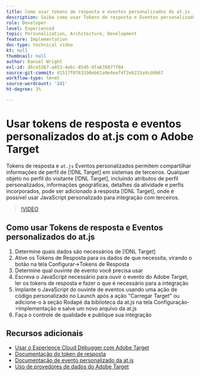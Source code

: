 ```yaml
---
title: Como usar tokens de resposta e eventos personalizados do at.js
description: Saiba como usar Tokens de resposta e Eventos personalizados da at.js para compartilhar informações de perfil do Target com sistemas de terceiros.
role: Developer
level: Experienced
topic: Personalization, Architecture, Development
feature: Implementation
doc-type: technical video
kt: null
thumbnail: null
author: Daniel Wright
exl-id: d6ce5367-a453-4e6c-8545-9fa676977f04
source-git-commit: d1517f0763290eb61a9e4eef4f2eb215a9cdd667
workflow-type: tm+mt
source-wordcount: '241'
ht-degree: 3%

---
```


# Usar tokens de resposta e eventos personalizados do at.js com o Adobe Target

Tokens de resposta e `at.js` Eventos personalizados permitem compartilhar informações de perfil de [!DNL Target] em sistemas de terceiros. Qualquer objeto no perfil do visitante [!DNL Target], incluindo atributos de perfil personalizados, informações geográficas, detalhes da atividade e perfis incorporados, pode ser adicionado à resposta [!DNL Target], onde é possível usar JavaScript personalizado para integração com terceiros.

>[!VIDEO](https://video.tv.adobe.com/v/23253/?quality=12)

## Como usar Tokens de resposta e Eventos personalizados do at.js

1. Determine quais dados são necessários de [!DNL Target]
1. Ative os Tokens de Resposta para os dados de que necessita, virando o botão na tela Configurar->Tokens de Resposta
1. Determine qual ouvinte de evento você precisa usar
1. Escreva o JavaScript necessário para ouvir o evento do Adobe Target, ler os tokens de resposta e fazer o que é necessário para a integração
1. Implante o JavaScript do ouvinte de eventos usando uma ação de código personalizado no Launch após a ação &quot;Carregar Target&quot; ou adicione-o à seção Rodapé da biblioteca da at.js na tela Configuração->Implementação e salve um novo arquivo da at.js
1. Faça o controle de qualidade e publique sua integração

## Recursos adicionais

* [Usar o Experience Cloud Debugger com Adobe Target](../troubleshooting/troubleshoot-with-the-experience-cloud-debugger.md)
* [Documentação do token de resposta](https://experienceleague.adobe.com/docs/target/using/administer/response-tokens.html?lang=en)
* [Documentação de evento personalizado da at.js](https://experienceleague.adobe.com/docs/target/using/implement-target/client-side/at-js-implementation/functions-overview/atjs-custom-events.html?lang=en)
* [Uso de provedores de dados do Adobe Target](use-data-providers-to-integrate-third-party-data.md)
